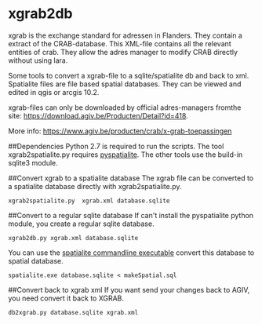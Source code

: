 xgrab2db
========

xgrab is the exchange standard for adressen in Flanders. They contain a extract of the CRAB-database.
This XML-file contains all the relevant entities of crab. 
They allow the adres manager to modify CRAB directly without using lara.

Some tools to convert a xgrab-file to a sqlite/spatialite db and back to xml.
Spatialite files are file based spatial databases. 
They can be viewed and edited in qgis or arcgis 10.2. 

xgrab-files can only be downloaded by official adres-managers fromthe site: <a href="https://download.agiv.be/Producten/Detail?id=418&title=xGRAB" target="_blank">https://download.agiv.be/Producten/Detail?id=418</a>.

More info: <a href="https://www.agiv.be/producten/crab/x-grab-toepassingen" target="_blank">https://www.agiv.be/producten/crab/x-grab-toepassingen</a>

##Dependencies
Python 2.7 is required to run the scripts.
The tool xgrab2spatialite.py requires <a href="https://github.com/lokkju/pyspatialite" target="_blank">pyspatialite</a>. The other tools use the build-in sqlite3 module.

##Convert xgrab to a spatialite database
The xgrab file can be converted to a spatialite database directly with xgrab2spatialite.py.

    xgrab2spatialite.py  xgrab.xml database.sqlite

##Convert to a regular sqlite database 
If can't install the pyspatialite python module, you create a regular sqlite database. 

    xgrab2db.py xgrab.xml database.sqlite
    
You can use the <a href="https://www.gaia-gis.it/fossil/spatialite-tools/index" target="_blank">spatialite commandline executable</a> convert this database to spatial database.
    
    spatialite.exe database.sqlite < makeSpatial.sql
 
##Convert back to xgrab xml
If you want send your changes back to AGIV, you need convert it back to XGRAB.

    db2xgrab.py database.sqlite xgrab.xml


